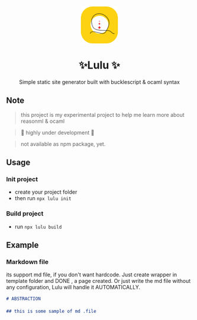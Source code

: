 <p align="center">
  <img height="100" src="./lulu.png" />
</p>

<h1 align="center">✨Lulu ✨</h1>

<p align="center">
Simple static site generator built with bucklescript & ocaml syntax
</p>

## Note

> this project is my experimental project to help me learn more about reasonml & ocaml

> 🚧 highly under development 🚧

> not available as npm package, yet.

## Usage

### Init project

- create your project folder
- then run `npx lulu init`

### Build project

- run `npx lulu build`

## Example

### Markdown file

its support md file, if you don't want hardcode. Just create wrapper in template folder and DONE , a page created. Or just write the md file without any configuration, Lulu will handle it AUTOMATICALLY.

```markdown
# ABSTRACTION

## this is some sample of md .file
```
